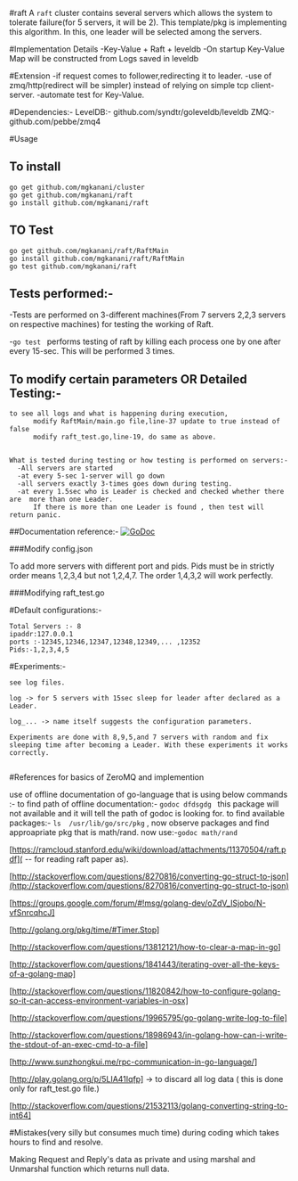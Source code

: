 #raft
A `raft` cluster contains several servers which allows the system to tolerate  failure(for 5 servers, it will be 2). This template/pkg is implementing this algorithm. In this, one leader will be selected among the servers.


#Implementation Details
-Key-Value + Raft + leveldb
-On startup Key-Value Map will be constructed from Logs saved in leveldb

#Extension
-if request comes to follower,redirecting it to leader.
-use of zmq/http(redirect will be simpler) instead of relying on simple tcp client-server.
-automate test for Key-Value.

#Dependencies:-
LevelDB:- github.com/syndtr/goleveldb/leveldb
ZMQ:- github.com/pebbe/zmq4

#Usage
## To install
```
go get github.com/mgkanani/cluster
go get github.com/mgkanani/raft
go install github.com/mgkanani/raft
```


## TO Test
```
go get github.com/mgkanani/raft/RaftMain
go install github.com/mgkanani/raft/RaftMain
go test github.com/mgkanani/raft
```


## Tests performed:-
-Tests are performed on 3-different machines(From 7 servers 2,2,3 servers on respective machines) for testing the working of Raft.

-```go test ``` performs testing of raft by killing each process one by one after every 15-sec. This will be performed 3 times.


## To modify certain parameters  OR  Detailed Testing:-
```
to see all logs and what is happening during execution,
      modify RaftMain/main.go file,line-37 update to true instead of false
      modify raft_test.go,line-19, do same as above.
      

What is tested during testing or how testing is performed on servers:-
  -All servers are started
  -at every 5-sec 1-server will go down
  -all servers exactly 3-times goes down during testing.
  -at every 1.5sec who is Leader is checked and checked whether there are  more than one Leader.
      If there is more than one Leader is found , then test will return panic.
```


##Documentation reference:-
[![GoDoc](https://godoc.org/github.com/mgkanani/raft?status.png)](https://godoc.org/github.com/mgkanani/raft)


###Modify config.json

To add more servers with different port and pids.
Pids must be in strictly order means 1,2,3,4 but not 1,2,4,7.
The order 1,4,3,2 will work perfectly.

###Modifying raft_test.go


#Default configurations:-
```
Total Servers :- 8
ipaddr:127.0.0.1 
ports :-12345,12346,12347,12348,12349,... ,12352
Pids:-1,2,3,4,5
```

#Experiments:-
```
see log files.

log -> for 5 servers with 15sec sleep for leader after declared as a Leader.

log_... -> name itself suggests the configuration parameters.

Experiments are done with 8,9,5,and 7 servers with random and fix sleeping time after becoming a Leader. With these experiments it works correctly.


```



#References for basics of ZeroMQ and implemention

use of offline documentation of go-language that is using below commands :-
to find path of offline documentation:- ```godoc dfdsgdg ``` this package will not available and it will tell the path of godoc is looking for.
to find  available packages:- ```ls  /usr/lib/go/src/pkg``` , now observe packages and find approapriate pkg that is math/rand.
now use:-```godoc math/rand ```

[https://ramcloud.stanford.edu/wiki/download/attachments/11370504/raft.pdf]( -- for reading raft paper as).

[http://stackoverflow.com/questions/8270816/converting-go-struct-to-json](http://stackoverflow.com/questions/8270816/converting-go-struct-to-json)

[https://groups.google.com/forum/#!msg/golang-dev/oZdV_ISjobo/N-vfSnrcqhcJ]

[http://golang.org/pkg/time/#Timer.Stop]

[http://stackoverflow.com/questions/13812121/how-to-clear-a-map-in-go]

[http://stackoverflow.com/questions/1841443/iterating-over-all-the-keys-of-a-golang-map]

[http://stackoverflow.com/questions/11820842/how-to-configure-golang-so-it-can-access-environment-variables-in-osx]

[http://stackoverflow.com/questions/19965795/go-golang-write-log-to-file]

[http://stackoverflow.com/questions/18986943/in-golang-how-can-i-write-the-stdout-of-an-exec-cmd-to-a-file]

[http://www.sunzhongkui.me/rpc-communication-in-go-language/]

[http://play.golang.org/p/5LIA41Iqfp] -> to discard all log data ( this is done only for raft_test.go file.)

[http://stackoverflow.com/questions/21532113/golang-converting-string-to-int64]

#Mistakes(very silly but consumes much time) during coding which takes hours to find and resolve.

Making Request and Reply's data as private and using marshal and Unmarshal function which returns null data.


